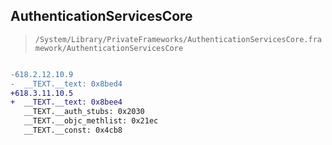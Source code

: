 ## AuthenticationServicesCore

> `/System/Library/PrivateFrameworks/AuthenticationServicesCore.framework/AuthenticationServicesCore`

```diff

-618.2.12.10.9
-  __TEXT.__text: 0x8bed4
+618.3.11.10.5
+  __TEXT.__text: 0x8bee4
   __TEXT.__auth_stubs: 0x2030
   __TEXT.__objc_methlist: 0x21ec
   __TEXT.__const: 0x4cb8

```
